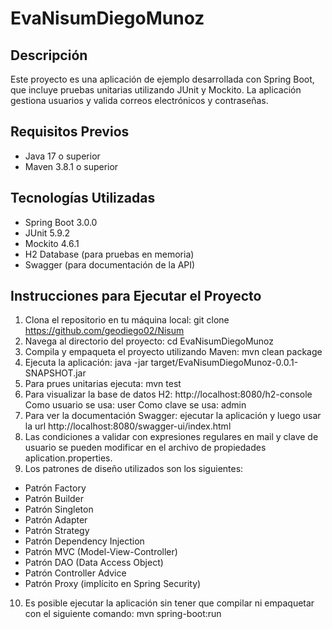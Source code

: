 # EvaNisumDiegoMunoz

## Descripción
Este proyecto es una aplicación de ejemplo desarrollada con Spring Boot, que incluye pruebas unitarias utilizando JUnit y Mockito. La aplicación gestiona usuarios y valida correos electrónicos y contraseñas.

## Requisitos Previos
- Java 17 o superior
- Maven 3.8.1 o superior

## Tecnologías Utilizadas
- Spring Boot 3.0.0
- JUnit 5.9.2
- Mockito 4.6.1
- H2 Database (para pruebas en memoria)
- Swagger (para documentación de la API)

## Instrucciones para Ejecutar el Proyecto
1. Clona el repositorio en tu máquina local:
   git clone https://github.com/geodiego02/Nisum
2. Navega al directorio del proyecto:
   cd EvaNisumDiegoMunoz
3. Compila y empaqueta el proyecto utilizando Maven:
   mvn clean package
4. Ejecuta la aplicación:
   java -jar target/EvaNisumDiegoMunoz-0.0.1-SNAPSHOT.jar
5. Para prues unitarias ejecuta:
   mvn test
6. Para visualizar la base de datos H2:
   http://localhost:8080/h2-console
   Como usuario se usa: user
   Como clave se usa: admin
7. Para ver la documentación Swagger:
   ejecutar la aplicación y luego usar la url http://localhost:8080/swagger-ui/index.html
8. Las condiciones a validar con expresiones regulares en mail y clave de     usuario se pueden modificar en el archivo de propiedades aplication.properties.
9. Los patrones de diseño utilizados son los siguientes:
- Patrón Factory
- Patrón Builder
- Patrón Singleton
- Patrón Adapter
- Patrón Strategy
- Patrón Dependency Injection
- Patrón MVC (Model-View-Controller)
- Patrón DAO (Data Access Object)
- Patrón Controller Advice
- Patrón Proxy (implícito en Spring Security)

10. Es posible ejecutar la aplicación sin tener que compilar ni empaquetar con el siguiente comando:
    mvn spring-boot:run

